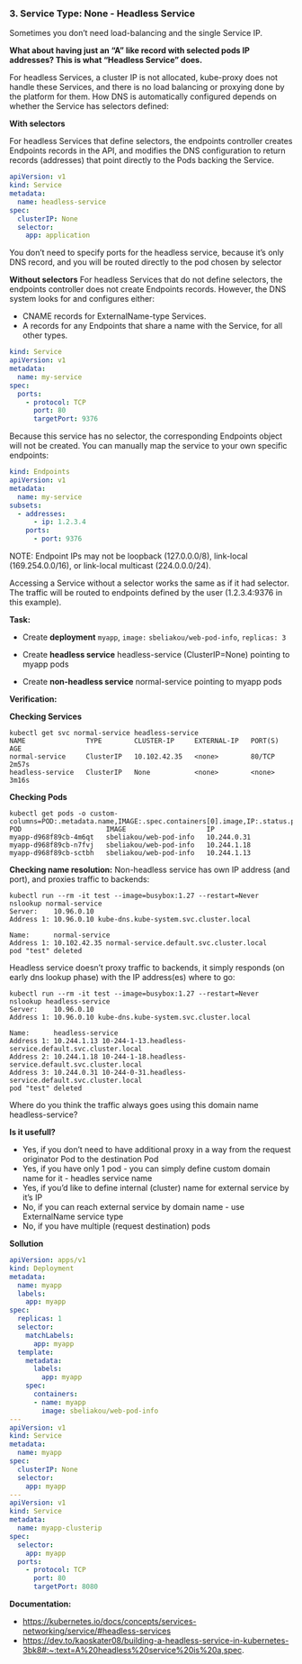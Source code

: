 
### 3. Service Type: None - Headless Service

Sometimes you don’t need load-balancing and the single Service IP.

**What about having just an “A” like record with selected pods IP addresses? This is what “Headless Service” does.**

For headless Services, a cluster IP is not allocated, kube-proxy does not handle these Services, and there is no load balancing or proxying done by the platform for them. How DNS is automatically configured depends on whether the Service has selectors defined:

**With selectors**

For headless Services that define selectors, the endpoints controller creates Endpoints records in the API, and modifies the DNS configuration to return records (addresses) that point directly to the Pods backing the Service.

```yaml
apiVersion: v1
kind: Service
metadata:
  name: headless-service
spec:
  clusterIP: None
  selector:
    app: application
```

You don’t need to specify ports for the headless service, because it’s only DNS record, and you will be routed directly to the pod chosen by selector

**Without selectors**
For headless Services that do not define selectors, the endpoints controller does not create Endpoints records. However, the DNS system looks for and configures either:

- CNAME records for ExternalName-type Services.
- A records for any Endpoints that share a name with the Service, for all other types.
```yaml
kind: Service
apiVersion: v1
metadata:
  name: my-service
spec:
  ports:
    - protocol: TCP
      port: 80
      targetPort: 9376
```

Because this service has no selector, the corresponding Endpoints object will not be created. You can manually map the service to your own specific endpoints:

```yaml
kind: Endpoints
apiVersion: v1
metadata:
  name: my-service
subsets:
  - addresses:
      - ip: 1.2.3.4
    ports:
      - port: 9376
```

NOTE: Endpoint IPs may not be loopback (127.0.0.0/8), link-local (169.254.0.0/16), or link-local multicast (224.0.0.0/24).

Accessing a Service without a selector works the same as if it had selector. The traffic will be routed to endpoints defined by the user (1.2.3.4:9376 in this example).

**Task:**

- Create **deployment** `myapp`, `image:` `sbeliakou/web-pod-info`, `replicas: 3`

- Create **headless service** headless-service (ClusterIP=None) pointing to myapp pods

- Create **non-headless service** normal-service pointing to myapp pods

**Verification:**

**Checking Services**

```shell
kubectl get svc normal-service headless-service
NAME               TYPE        CLUSTER-IP     EXTERNAL-IP   PORT(S)   AGE
normal-service     ClusterIP   10.102.42.35   <none>        80/TCP    2m57s
headless-service   ClusterIP   None           <none>        <none>    3m16s
```
**Checking Pods**
```shell
kubectl get pods -o custom-columns=POD:.metadata.name,IMAGE:.spec.containers[0].image,IP:.status.podIP
POD                     IMAGE                    IP
myapp-d968f89cb-4m6qt   sbeliakou/web-pod-info   10.244.0.31
myapp-d968f89cb-n7fvj   sbeliakou/web-pod-info   10.244.1.18
myapp-d968f89cb-sctbh   sbeliakou/web-pod-info   10.244.1.13
```

**Checking name resolution:**
Non-headless service has own IP address (and port), and proxies traffic to backends:

```shell
kubectl run --rm -it test --image=busybox:1.27 --restart=Never nslookup normal-service
Server:    10.96.0.10
Address 1: 10.96.0.10 kube-dns.kube-system.svc.cluster.local

Name:      normal-service
Address 1: 10.102.42.35 normal-service.default.svc.cluster.local
pod "test" deleted
```
Headless service doesn’t proxy traffic to backends, it simply responds (on early dns lookup phase) with the IP address(es) where to go:

```shell
kubectl run --rm -it test --image=busybox:1.27 --restart=Never nslookup headless-service
Server:    10.96.0.10
Address 1: 10.96.0.10 kube-dns.kube-system.svc.cluster.local

Name:      headless-service
Address 1: 10.244.1.13 10-244-1-13.headless-service.default.svc.cluster.local
Address 2: 10.244.1.18 10-244-1-18.headless-service.default.svc.cluster.local
Address 3: 10.244.0.31 10-244-0-31.headless-service.default.svc.cluster.local
pod "test" deleted
```
 Where do you think the traffic always goes using this domain name headless-service?

**Is it usefull?**
- Yes, if you don’t need to have additional proxy in a way from the request originator Pod to the destination Pod
- Yes, if you have only 1 pod - you can simply define custom domain name for it - headles service name
- Yes, if you’d like to define internal (cluster) name for external service by it’s IP
- No, if you can reach external service by domain name - use ExternalName service type
- No, if you have multiple (request destination) pods

**Sollution**
```yaml
apiVersion: apps/v1
kind: Deployment
metadata:
  name: myapp
  labels:
    app: myapp
spec:
  replicas: 1
  selector:
    matchLabels:
      app: myapp
  template:
    metadata:
      labels:
        app: myapp
    spec:
      containers:
      - name: myapp
        image: sbeliakou/web-pod-info
---
apiVersion: v1
kind: Service
metadata:
  name: myapp
spec:
  clusterIP: None
  selector:
    app: myapp
---
apiVersion: v1
kind: Service
metadata:
  name: myapp-clusterip
spec:
  selector:
    app: myapp 
  ports:
    - protocol: TCP
      port: 80
      targetPort: 8080
```

**Documentation:**

- https://kubernetes.io/docs/concepts/services-networking/service/#headless-services
- https://dev.to/kaoskater08/building-a-headless-service-in-kubernetes-3bk8#:~:text=A%20headless%20service%20is%20a,spec.
